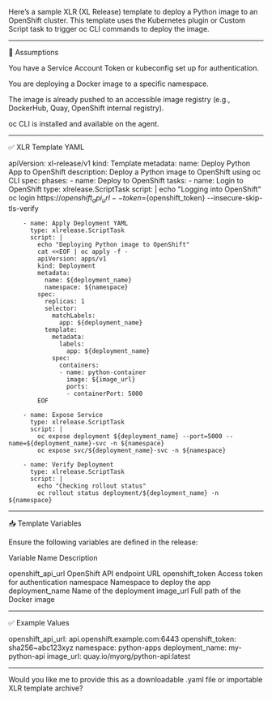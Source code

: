 Here’s a sample XLR (XL Release) template to deploy a Python image to an OpenShift cluster. This template uses the Kubernetes plugin or Custom Script task to trigger oc CLI commands to deploy the image.


---

🔧 Assumptions

You have a Service Account Token or kubeconfig set up for authentication.

You are deploying a Docker image to a specific namespace.

The image is already pushed to an accessible image registry (e.g., DockerHub, Quay, OpenShift internal registry).

oc CLI is installed and available on the agent.



---

✅ XLR Template YAML

apiVersion: xl-release/v1
kind: Template
metadata:
  name: Deploy Python App to OpenShift
  description: Deploy a Python image to OpenShift using oc CLI
spec:
  phases:
    - name: Deploy to OpenShift
      tasks:
        - name: Login to OpenShift
          type: xlrelease.ScriptTask
          script: |
            echo "Logging into OpenShift"
            oc login https://${openshift_api_url} --token=${openshift_token} --insecure-skip-tls-verify

        - name: Apply Deployment YAML
          type: xlrelease.ScriptTask
          script: |
            echo "Deploying Python image to OpenShift"
            cat <<EOF | oc apply -f -
            apiVersion: apps/v1
            kind: Deployment
            metadata:
              name: ${deployment_name}
              namespace: ${namespace}
            spec:
              replicas: 1
              selector:
                matchLabels:
                  app: ${deployment_name}
              template:
                metadata:
                  labels:
                    app: ${deployment_name}
                spec:
                  containers:
                  - name: python-container
                    image: ${image_url}
                    ports:
                    - containerPort: 5000
            EOF

        - name: Expose Service
          type: xlrelease.ScriptTask
          script: |
            oc expose deployment ${deployment_name} --port=5000 --name=${deployment_name}-svc -n ${namespace}
            oc expose svc/${deployment_name}-svc -n ${namespace}

        - name: Verify Deployment
          type: xlrelease.ScriptTask
          script: |
            echo "Checking rollout status"
            oc rollout status deployment/${deployment_name} -n ${namespace}


---

📥 Template Variables

Ensure the following variables are defined in the release:

Variable Name	Description

openshift_api_url	OpenShift API endpoint URL
openshift_token	Access token for authentication
namespace	Namespace to deploy the app
deployment_name	Name of the deployment
image_url	Full path of the Docker image



---

✅ Example Values

openshift_api_url: api.openshift.example.com:6443
openshift_token: sha256~abc123xyz
namespace: python-apps
deployment_name: my-python-api
image_url: quay.io/myorg/python-api:latest


---

Would you like me to provide this as a downloadable .yaml file or importable XLR template archive?

